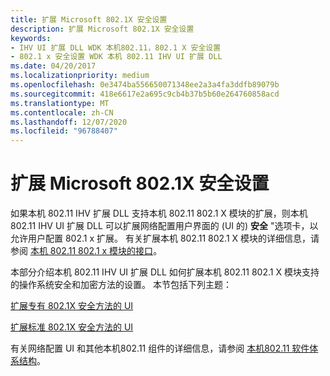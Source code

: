```yaml
---
title: 扩展 Microsoft 802.1X 安全设置
description: 扩展 Microsoft 802.1X 安全设置
keywords:
- IHV UI 扩展 DLL WDK 本机802.11，802.1 X 安全设置
- 802.1 x 安全设置 WDK 本机 802.11 IHV UI 扩展 DLL
ms.date: 04/20/2017
ms.localizationpriority: medium
ms.openlocfilehash: 0e3474ba556650071348ee2a3a4fa3ddfb89079b
ms.sourcegitcommit: 418e6617e2a695c9cb4b37b5b60e264760858acd
ms.translationtype: MT
ms.contentlocale: zh-CN
ms.lasthandoff: 12/07/2020
ms.locfileid: "96788407"
---
```

# <a name="extending-microsoft-8021x-security-settings"></a>扩展 Microsoft 802.1X 安全设置




 

如果本机 802.11 IHV 扩展 DLL 支持本机 802.11 802.1 X 模块的扩展，则本机 802.11 IHV UI 扩展 DLL 可以扩展网络配置用户界面的 (UI 的) **安全** "选项卡，以允许用户配置 802.1 x 扩展。 有关扩展本机 802.11 802.1 X 模块的详细信息，请参阅 [本机 802.11 802.1 x 模块的接口](interface-to-the-native-802-11-802-1x-module.md)。

本部分介绍本机 802.11 IHV UI 扩展 DLL 如何扩展本机 802.11 802.1 X 模块支持的操作系统安全和加密方法的设置。 本节包括下列主题：

[扩展专有 802.1X 安全方法的 UI](extending-the-ui-for-proprietary-802-1x-security-methods.md)

[扩展标准 802.1X 安全方法的 UI](extending-the-ui-for-standard-802-1x-security-methods.md)

有关网络配置 UI 和其他本机802.11 组件的详细信息，请参阅 [本机802.11 软件体系结构](/previous-versions/windows/hardware/wireless/native-802-11-software-architecture)。

 

 
